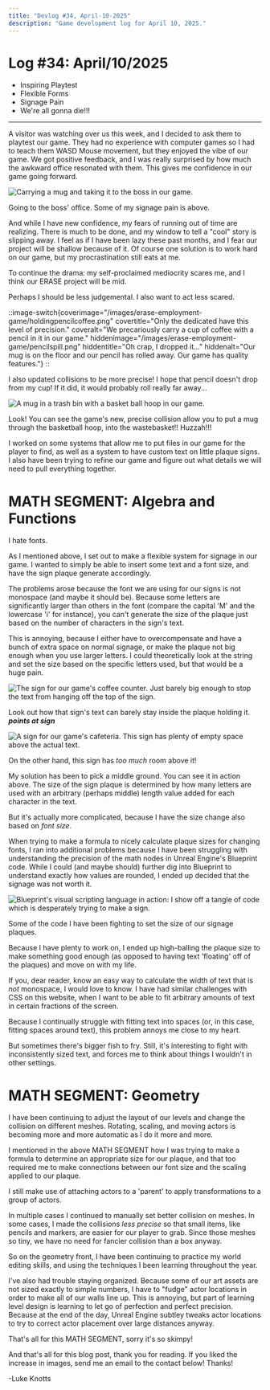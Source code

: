 ```yaml
---
title: "Devlog #34, April-10-2025"
description: "Game development log for April 10, 2025."
---
```


# Log <span class="date">#</span>34: <span class="date">April/10/2025</span>

<ul>
<li class="summary">Inspiring Playtest</li>
<li class="summary">Flexible Forms</li>
<li class="summary">Signage Pain</li>
<li class="summary">We're all gonna die!!!</li>
</ul>

---

A visitor was watching over us this week, and I decided to ask them to playtest our game. They had no experience with computer games so I had to teach them WASD Mouse movement, but they enjoyed the vibe of our game. We got positive feedback, and I was really surprised by how much the awkward office resonated with them. This gives me confidence in our game going forward.

<img title="This boss is in for a MUGging!" src="/images/erase-employment-game/toboss.png" alt="Carrying a mug and taking it to the boss in our game."></img>

<span class="image-desc">Going to the boss' office. Some of my signage pain is above.</span>

And while I have new confidence, my fears of running out of time are realizing. There is much to be done, and my window to tell a "cool" story is slipping away. I feel as if I have been lazy these past months, and I fear our project will be shallow because of it. Of course one solution is to work hard on our game, but my procrastination still eats at me.

To continue the drama: my self-proclaimed mediocrity scares me, and I think our ERASE project will be mid.

Perhaps I should be less judgemental. I also want to act less scared.

<!-- Fancy component usage for an image schenanigan! -->

::image-switch{coverimage="/images/erase-employment-game/holdingpencilcoffee.png" covertitle="Only the dedicated have this level of precision." coveralt="We precariously carry a cup of coffee with a pencil in it in our game." hiddenimage="/images/erase-employment-game/pencilspill.png" hiddentitle="Oh crap, I dropped it..." hiddenalt="Our mug is on the floor and our pencil has rolled away. Our game has quality features."}
::

<span class="image-desc">I also updated collisions to be more precise! I hope that pencil doesn't drop from my cup! If it did, it would probably roll really far away...</span>

<img title="Home run!!!" src="/images/erase-employment-game/basket.png" alt="A mug in a trash bin with a basket ball hoop in our game."></img>

<span class="image-desc">Look! You can see the game's new, precise collision allow you to put a mug through the basketball hoop, into the wastebasket!! Huzzah!!!</span>

I worked on some systems that allow me to put files in our game for the player to find, as well as a system to have custom text on little plaque signs. I also have been trying to refine our game and figure out what details we will need to pull everything together.

<h1>MATH SEGMENT: Algebra and Functions</h1>

I hate fonts.

As I mentioned above, I set out to make a flexible system for signage in our game. I wanted to simply be able to insert some text and a font size, and have the sign plaque generate accordingly.

The problems arose because the font we are using for our signs is not monospace (and maybe it should be). Because some letters are significantly larger than others in the font (compare the capital 'M' and the lowercase 'i' for instance), you can't generate the size of the plaque just based on the number of characters in the sign's text.

This is annoying, because I either have to overcompensate and have a bunch of extra space on normal signage, or make the plaque not big enough when you use larger letters. I could theoretically look at the string and set the size based on the specific letters used, but that would be a huge pain.

<img title="Our coffee nearly overflows!" src="/images/erase-employment-game/safecoffeesign.png" alt="The sign for our game's coffee counter. Just barely big enough to stop the text from hanging off the top of the sign."></img>

<span class="image-desc">Look out how that sign's text can barely stay inside the plaque holding it. _**points at sign**_</span>

<img title="These ceilings are high!" src="/images/erase-employment-game/cafesign.png" alt="A sign for our game's cafeteria. This sign has plenty of empty space above the actual text.">

<span class="image-desc">On the other hand, this sign has _too much_ room above it!</span>

My solution has been to pick a middle ground. You can see it in action above. The size of the sign plaque is determined by how many letters are used with an arbitrary (perhaps middle) length value added for each character in the text.

But it's actually more complicated, because I have the size change also based on <i>font size</i>.

When trying to make a formula to nicely calculate plaque sizes for changing fonts, I ran into additional problems because I have been struggling with understanding the precision of the math nodes in Unreal Engine's Blueprint code. While I could (and maybe should) further dig into Blueprint to understand exactly how values are rounded, I ended up decided that the signage was not worth it.

<img title="Blueprint really has a way of embodying the term 'spaghetti code'." src="/images/erase-employment-game/plaquecode.png" alt="Blueprint's visual scripting language in action: I show off a tangle of code which is desperately trying to make a sign."></img>

<span class="image-desc">Some of the code I have been fighting to set the size of our signage plaques.</span>

Because I have plenty to work on, I ended up high-balling the plaque size to make something good enough (as opposed to having text 'floating' off of the plaques) and move on with my life.

If you, dear reader, know an easy way to calculate the width of text that is <i>not</i> monospace, I would love to know. I have had similar challenges with CSS on this website, when I want to be able to fit arbitrary amounts of text in certain fractions of the screen.

Because I continually struggle with fitting text into spaces (or, in this case, fitting spaces around text), this problem annoys me close to my heart.

But sometimes there's bigger fish to fry. Still, it's interesting to fight with inconsistently sized text, and forces me to think about things I wouldn't in other settings.

<h1>MATH SEGMENT: Geometry</h1>

I have been continuing to adjust the layout of our levels and change the collision on different meshes. Rotating, scaling, and moving actors is becoming more and more automatic as I do it more and more.

I mentioned in the above MATH SEGMENT how I was trying to make a formula to determine an appropriate size for our plaque, and that too required me to make connections between our font size and the scaling applied to our plaque.

I still make use of attaching actors to a 'parent' to apply transformations to a group of actors.

In multiple cases I continued to manually set better collision on meshes. In some cases, I made the collisions <i>less precise</i> so that small items, like pencils and markers, are easier for our player to grab. Since those meshes so tiny, we have no need for fancier collision than a box anyway.

So on the geometry front, I have been continuing to practice my world editing skills, and using the techniques I been learning throughout the year.

I've also had trouble staying organized. Because some of our art assets are not sized exactly to simple numbers, I have to "fudge" actor locations in order to make all of our walls line up. This is annoying, but part of learning level design is learning to let go of perfection and perfect precision. Because at the end of the day, Unreal Engine subtley tweaks actor locations to try to correct actor placement over large distances anyway.

That's all for this MATH SEGMENT, sorry it's so skimpy!

And that's all for this blog post, thank you for reading. If you liked the increase in images, send me an email to the contact below! Thanks!

<p class="signature">-Luke Knotts</p>
